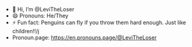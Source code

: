 - 👋 Hi, I’m @LeviTheLoser
- 😄 Pronouns: He/They
- ⚡ Fun fact: Penguins can fly if you throw them hard enough. Just like children!!/j
- Pronoun.page: https://en.pronouns.page/@LeviTheLoser
